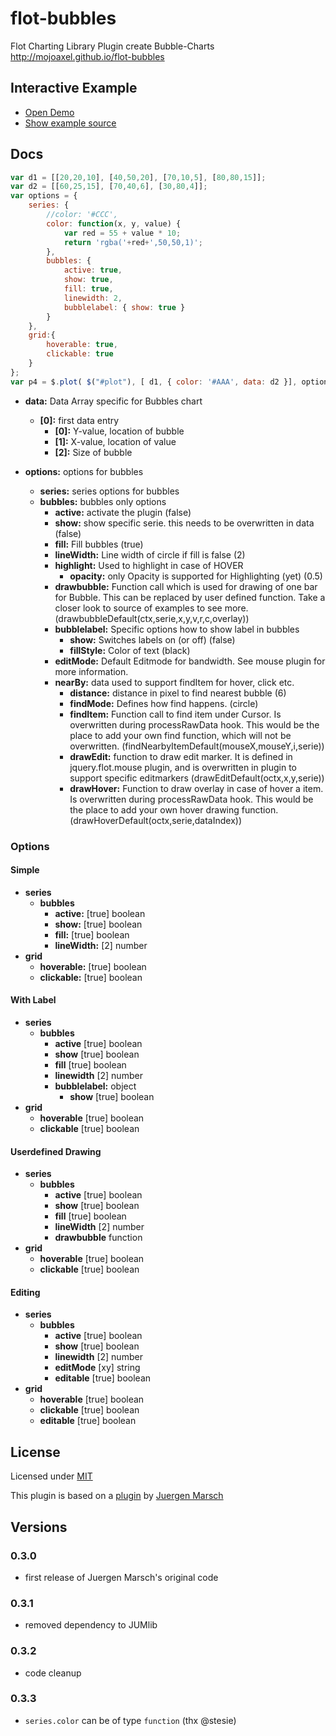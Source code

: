 # flot-bubbles
Flot Charting Library Plugin create Bubble-Charts  http://mojoaxel.github.io/flot-bubbles

## Interactive Example

* [Open Demo](./example/)
* [Show example source](https://github.com/mojoaxel/flot-bubbles/blob/master/example/index.html)

## Docs

```JavaScript
var d1 = [[20,20,10], [40,50,20], [70,10,5], [80,80,15]];
var d2 = [[60,25,15], [70,40,6], [30,80,4]];
var options = { 
	series: {
		//color: '#CCC',
		color: function(x, y, value) {
			var red = 55 + value * 10;
			return 'rgba('+red+',50,50,1)';
		},
		bubbles: {
			active: true,
			show: true,
			fill: true,
			linewidth: 2,
			bubblelabel: { show: true }
		}
	},
	grid:{
		hoverable: true,
		clickable: true
	}
};
var p4 = $.plot( $("#plot"), [ d1, { color: '#AAA', data: d2 }], options );
```

* **data:** Data Array specific for Bubbles chart
   * **[0]:** first data entry
      * **[0]:** Y-value, location of bubble
      * **[1]:** X-value, location of value
      * **[2]:** Size of bubble

* **options:** options for bubbles
   * **series:** series options for bubbles
   * **bubbles:** bubbles only options
      * **active:** activate the plugin (false)
      * **show:** show specific serie. this needs to be overwritten in data (false)
      * **fill:** Fill bubbles (true)
      * **lineWidth:** Line width of circle if fill is false (2)
      * **highlight:** Used to highlight in case of HOVER
         * **opacity:** only Opacity is supported for Highlighting (yet) (0.5)
      * **drawbubble:** Function call which is used for drawing of one bar for Bubble. This can be replaced by user defined function. Take a closer look to source of examples to see more. (drawbubbleDefault(ctx,serie,x,y,v,r,c,overlay))
      * **bubblelabel:** Specific options how to show label in bubbles
         * **show:** Switches labels on (or off) (false)
         * **fillStyle:** Color of text (black)
      * **editMode:** Default Editmode for bandwidth. See mouse plugin for more information.
      * **nearBy:** data used to support findItem for hover, click etc.
         * **distance:** distance in pixel to find nearest bubble (6)
         * **findMode:** Defines how find happens. (circle)
         * **findItem:** Function call to find item under Cursor. Is overwritten during processRawData hook. This would be the place to add your own find function, which will not be overwritten. (findNearbyItemDefault(mouseX,mouseY,i,serie))
         * **drawEdit:** function to draw edit marker. It is defined in jquery.flot.mouse plugin, and is overwritten in plugin to support specific editmarkers (drawEditDefault(octx,x,y,serie))
         * **drawHover:** Function to draw overlay in case of hover a item. Is overwritten during processRawData hook. This would be the place to add your own hover drawing function. (drawHoverDefault(octx,serie,dataIndex))

### Options

#### Simple

* **series**
   * **bubbles**
      * **active:** [true] boolean
      * **show:** [true] boolean
      * **fill:** [true] boolean
      * **lineWidth:** [2] number
* **grid**
   * **hoverable:** [true] boolean
   * **clickable:** [true] boolean

#### With Label

* **series**
   * **bubbles**
      * **active** [true] boolean
      * **show** [true] boolean
      * **fill** [true] boolean
      * **linewidth** [2] number
      * **bubblelabel:** object
         * **show** [true] boolean
* **grid**
   * **hoverable** [true] boolean
   * **clickable** [true] boolean

#### Userdefined Drawing

* **series**
   * **bubbles**
      * **active** [true] boolean
      * **show** [true] boolean
      * **fill** [true] boolean
      * **lineWidth** [2] number
      * **drawbubble** function
* **grid**
   * **hoverable** [true] boolean
   * **clickable** [true] boolean

#### Editing

* **series**
   * **bubbles**
      * **active** [true] boolean
      * **show** [true] boolean
      * **linewidth** [2] number
      * **editMode** [xy] string
      * **editable** [true] boolean
* **grid**
   * **hoverable** [true] boolean
   * **clickable** [true] boolean
   * **editable** [true] boolean

## License

Licensed under [MIT](http://opensource.org/licenses/MIT)

This plugin is based on a [plugin](http://jumflot.jumware.com/examples/Experimental/Bubbles.html) by [Juergen Marsch](https://github.com/jumjum123)

## Versions

### 0.3.0
* first release of Juergen Marsch's original code

### 0.3.1
* removed dependency to JUMlib

### 0.3.2
* code cleanup

### 0.3.3
* `series.color` can be of type `function` (thx @stesie)

